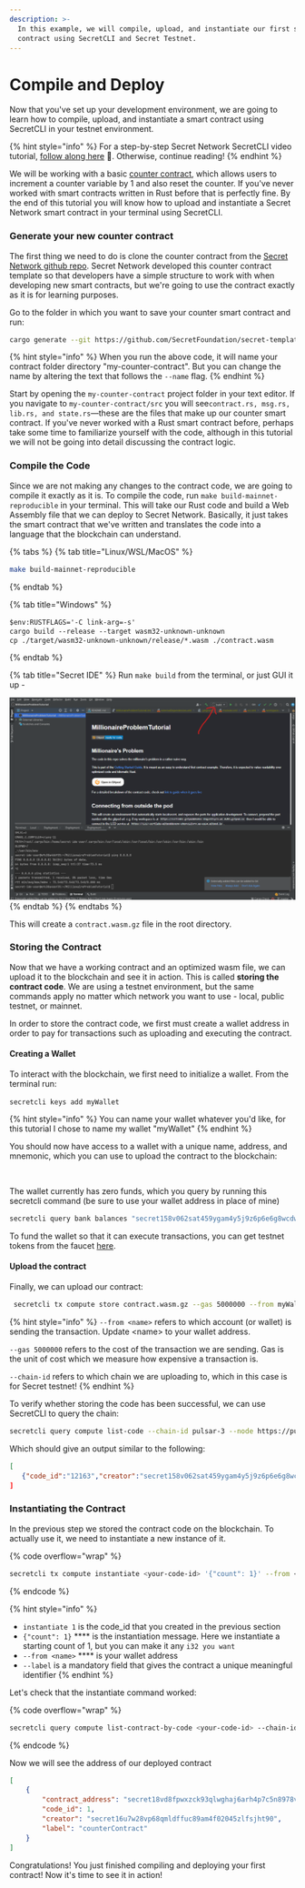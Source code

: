 ```yaml
---
description: >-
  In this example, we will compile, upload, and instantiate our first smart
  contract using SecretCLI and Secret Testnet.
---
```


# Compile and Deploy

Now that you've set up your development environment, we are going to learn how to compile, upload, and instantiate a smart contract using SecretCLI in your testnet environment.

{% hint style="info" %}
For a step-by-step Secret Network SecretCLI video tutorial, [follow along here](https://www.youtube.com/watch?v=ZpUz-9sORho\&ab_channel=SecretNetwork) 🎥. Otherwise, continue reading!
{% endhint %}

We will be working with a basic [counter contract](https://github.com/SecretFoundation/secret-template), which allows users to increment a counter variable by 1 and also reset the counter. If you've never worked with smart contracts written in Rust before that is perfectly fine. By the end of this tutorial you will know how to upload and instantiate a Secret Network smart contract in your terminal using SecretCLI.

### Generate your new counter contract

The first thing we need to do is clone the counter contract from the [Secret Network github repo](https://github.com/SecretFoundation/secret-template). Secret Network developed this counter contract template so that developers have a simple structure to work with when developing new smart contracts, but we're going to use the contract exactly as it is for learning purposes.

Go to the folder in which you want to save your counter smart contract and run:

```bash
cargo generate --git https://github.com/SecretFoundation/secret-template.git --name my-counter-contract
```

{% hint style="info" %}
When you run the above code, it will name your contract folder directory "my-counter-contract". But you can change the name by altering the text that follows the `--name` flag.
{% endhint %}

Start by opening the `my-counter-contract` project folder in your text editor. If you navigate to `my-counter-contract/src` you will see`contract.rs, msg.rs, lib.rs, and state.rs`—these are the files that make up our counter smart contract. If you've never worked with a Rust smart contract before, perhaps take some time to familiarize yourself with the code, although in this tutorial we will not be going into detail discussing the contract logic.

### Compile the Code

Since we are not making any changes to the contract code, we are going to compile it exactly as it is. To compile the code, run `make build-mainnet-reproducible` in your terminal. This will take our Rust code and build a Web Assembly file that we can deploy to Secret Network. Basically, it just takes the smart contract that we've written and translates the code into a language that the blockchain can understand.

{% tabs %}
{% tab title="Linux/WSL/MacOS" %}
```bash
make build-mainnet-reproducible
```
{% endtab %}

{% tab title="Windows" %}
```
$env:RUSTFLAGS='-C link-arg=-s'
cargo build --release --target wasm32-unknown-unknown
cp ./target/wasm32-unknown-unknown/release/*.wasm ./contract.wasm
```
{% endtab %}

{% tab title="Secret IDE" %}
Run `make build` from the terminal, or just GUI it up -

![](<../../.gitbook/assets/image (9).png>)
{% endtab %}
{% endtabs %}

This will create a `contract.wasm.gz` file in the root directory.

### Storing the Contract

Now that we have a working contract and an optimized wasm file, we can upload it to the blockchain and see it in action. This is called **storing the contract code**. We are using a testnet environment, but the same commands apply no matter which network you want to use - local, public testnet, or mainnet.

In order to store the contract code, we first must create a wallet address in order to pay for transactions such as uploading and executing the contract.

#### Creating a Wallet

To interact with the blockchain, we first need to initialize a wallet. From the terminal run:

`secretcli keys add myWallet`

{% hint style="info" %}
You can name your wallet whatever you'd like, for this tutorial I chose to name my wallet "myWallet"
{% endhint %}

You should now have access to a wallet with a unique name, address, and mnemonic, which you can use to upload the contract to the blockchain:

<figure><img src="../../.gitbook/assets/LocalSecret - myWallet .png" alt=""><figcaption></figcaption></figure>

The wallet currently has zero funds, which you query by running this secretcli command (be sure to use your wallet address in place of mine)

```bash
secretcli query bank balances "secret158v062sat459ygam4y5j9z6p6e6g8wcdw6z4xp"
```

To fund the wallet so that it can execute transactions, you can get testnet tokens from the faucet [here](https://faucet.pulsar.scrttestnet.com/).

#### Upload the contract

Finally, we can upload our contract:

```bash
 secretcli tx compute store contract.wasm.gz --gas 5000000 --from myWallet --chain-id pulsar-3 --node https://pulsar.rpc.secretnodes.com --fees=70000uscrt
```

{% hint style="info" %}
`--from <name>` refers to which account (or wallet) is sending the transaction. Update \<name> to your wallet address.

`--gas 5000000` refers to the cost of the transaction we are sending. Gas is the unit of cost which we measure how expensive a transaction is.

`--chain-id` refers to which chain we are uploading to, which in this case is for Secret testnet!
{% endhint %}

To verify whether storing the code has been successful, we can use SecretCLI to query the chain:

```bash
secretcli query compute list-code --chain-id pulsar-3 --node https://pulsar.rpc.secretnodes.com
```

Which should give an output similar to the following:

```json
[
   {"code_id":"12163","creator":"secret158v062sat459ygam4y5j9z6p6e6g8wcdw6z4xp","code_hash":"672ff09984b417665122ec5b78dfd045292150c3252e45826f117af29a8aa83e","source":"","builder":""}]}
]
```

### Instantiating the Contract

In the previous step we stored the contract code on the blockchain. To actually use it, we need to instantiate a new instance of it.

{% code overflow="wrap" %}
```bash
secretcli tx compute instantiate <your-code-id> '{"count": 1}' --from <name> --label <your-label> --chain-id pulsar-3 --node https://pulsar.rpc.secretnodes.com --fees=70000uscrt -y
```
{% endcode %}

{% hint style="info" %}
* `instantiate 1` is the code\_id that you created in the previous section
* `{"count": 1}` \*\*\*\* is the instantiation message. Here we instantiate a starting count of 1, but you can make it any `i32 you want`
* `--from <name>` \*\*\*\* is your wallet address
* `--label` is a mandatory field that gives the contract a unique meaningful identifier
{% endhint %}

Let's check that the instantiate command worked:

{% code overflow="wrap" %}
```bash
secretcli query compute list-contract-by-code <your-code-id> --chain-id pulsar-3 --node https://pulsar.rpc.secretnodes.com 
```
{% endcode %}

Now we will see the address of our deployed contract

```json
[
    {
        "contract_address": "secret18vd8fpwxzck93qlwghaj6arh4p7c5n8978vsyg",
        "code_id": 1,
        "creator": "secret16u7w28vp68qmldffuc89am4f02045zlfsjht90",
        "label": "counterContract"
    }
]
```

Congratulations! You just finished compiling and deploying your first contract! Now it's time to see it in action!
